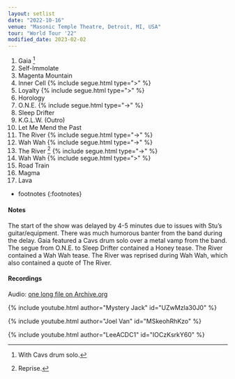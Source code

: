 ```yaml
---
layout: setlist
date: "2022-10-16"
venue: "Masonic Temple Theatre, Detroit, MI, USA"
tour: "World Tour '22"
modified_date: 2023-02-02
---
```



 1. Gaia
    [^1]
 2. Self-Immolate
 3. Magenta Mountain
 4. Inner Cell
    {% include segue.html type=">" %}
 5. Loyalty
    {% include segue.html type=">" %}
 6. Horology
 7. O.N.E.
    {% include segue.html type="->" %}
 8. Sleep Drifter
 9. K.G.L.W. (Outro)
10. Let Me Mend the Past
11. The River
    {% include segue.html type="->" %}
12. Wah Wah
    {% include segue.html type="->" %}
13. The River
    [^2]
    {% include segue.html type="->" %}
14. Wah Wah
    {% include segue.html type=">" %}
15. Road Train
16. Magma
17. Lava

<!--snippet-->
* footnotes
{:footnotes}
[^1]: With Cavs drum solo.
[^2]: Reprise.

#### Notes

The start of the show was delayed by 4-5 minutes due to issues with Stu’s guitar/equipment.  There was much humorous banter from the band during the delay. Gaia featured a Cavs drum solo over a metal vamp from the band. The segue from O.N.E. to Sleep Drifter contained a Honey tease. The River contained a Wah Wah tease. The River was reprised during Wah Wah, which also contained a quote of The River.

#### Recordings

Audio: [one long file on Archive.org](https://archive.org/details/kglw2022-10-16)

{% include youtube.html author="Mystery Jack" id="UZwMzla30J0" %}

{% include youtube.html author="Joel Van" id="MSkeohRhKzo" %}

{% include youtube.html author="LeeACDC1" id="IOCzKsrkY60" %}
